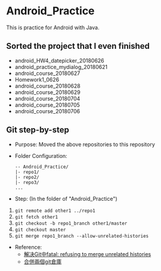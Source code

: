 # Android_Practice
This is practice for Android with Java. 



## Sorted the project that I even finished

- android_HW4_datepicker_20180626
- android_practice_mydialog_20180621
- android_course_20180627 
- Homework1_0626 
- android_course_20180628 
- android_course_20180629
- android_course_20180704 
- android_course_20180705 
- android_course_20180706



## Git step-by-step

- Purpose: Moved the above repositories to this repository

- Folder Configuration:

  ```
  -- Android_Practice/
  |- repo1/
  |- repo2/
  |- repo3/
  ...
  ```

- Step: (In the folder of "Android_Practice")

1.  `git remote add other1 ../repo1`
2. `git fetch other1`
3. `git checkout -b repo1_branch other1/master`
4. `git checkout master`
5. `git merge repo1_branch --allow-unrelated-histories`

- Reference:
  - [解决Git中fatal: refusing to merge unrelated histories](https://blog.csdn.net/wd2014610/article/details/80854807)
  - [合併兩個git倉庫](https://blog.csdn.net/gouboft/article/details/8450696)

